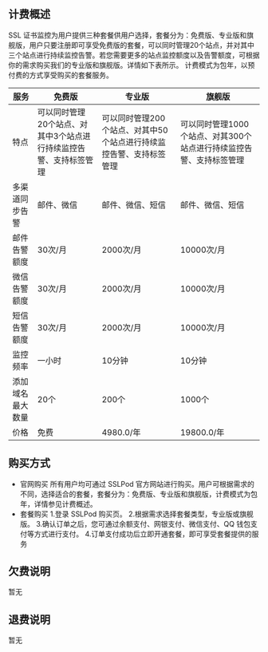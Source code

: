 ## 计费概述
SSL 证书监控为用户提供三种套餐供用户选择，套餐分为：免费版、专业版和旗舰版，用户只要注册即可享受免费版的套餐，可以同时管理20个站点，并对其中三个站点进行持续监控告警。若您需要更多的站点监控额度以及告警额度，可根据你的需求购买我们的专业版和旗舰版。详情如下表所示。
计费模式为包年，以预付费的方式享受购买的套餐服务。

|服务|免费版|专业版|旗舰版|
|---|---|---|---|
|特点|可以同时管理20个站点、对其中3个站点进行持续监控告警、支持标签管理|可以同时管理200个站点、对其中50个站点进行持续监控告警、支持标签管理|可以同时管理1000个站点、对其300个站点进行持续监控告警、支持标签管理|
|多渠道同步告警|邮件、微信|邮件、微信、短信|邮件、微信、短信|
|邮件告警额度|30次/月|2000次/月|10000次/月|
|微信告警额度|30次/月|2000次/月|10000次/月|
|短信告警额度|30次/月|2000次/月|10000次/月|
|监控频率|一小时|10分钟|10分钟|
|添加域名最大数量|20个|200个|1000个|
|价格|免费|4980.0/年|19800.0/年|

## 购买方式
-  官网购买
所有用户均可通过 SSLPod 官方网站进行购买。用户可根据需求的不同，选择适合的套餐，套餐分为：免费版、专业版和旗舰版，计费模式为包年，详情参见计费概述。
-  套餐购买
1.登录 SSLPod 购买页。
2.根据需求选择套餐类型，专业版或旗舰版。
3.确认订单之后，您可通过余额支付、网银支付、微信支付、QQ 钱包支付等方式进行支付。
4.订单支付成功后立即开通套餐，即可享受套餐提供的服务 

## 欠费说明
暂无
## 退费说明
暂无


